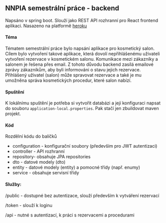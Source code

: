 ## NNPIA semestrální práce - backend

Napsáno v spring boot. Slouží jako REST API rozhranní pro React frontend aplikaci.
Nasazeno na platformě [heroku](https://nnpia-backend.herokuapp.com/)

#### Téma
Tématem semestrální práce bylo napsání aplikace pro kosmetický salon.
Cílem bylo vytvoření takové aplikace, která dovolí nepřihlášenému uživateli vytvoření rezervace v kosmetickém salonu. 
Komunikace mezi zákazníky a salonem je řešena přes email. Z tohoto důvodu backend zasílá emailové zprávy zákazníkům, aby byli informováni o stavu jejich rezervace. 
Přihlášený uživatel (salon) může spravovat rezervace a také je mu umožněna správa kosmetických procedur, které salon nabízí.

#### Spuštění
K lokálnímu spuštění je potřeba si vytvořit databázi a její konfiguraci napsat do souboru `application-local.properties`.
Pak stačí jen zbuildovat maven projekt.

#### Kód
Rozdělní kódu do balíčků 
- configuration - konfigurační soubory (především pro JWT autentizaci)
- controller - API rozhranní
- repository- obsahuje JPA repositories
- dto - datové modely (dto)
- entity - datové modely (entity) a pomocné třídy (např. enumy)
- service - obsahuje servisní třídy

#### Služby:

/public - dostupné bez autentizace, slouží především k vytváření rezervací

/token - slouží k loginu 
      
/api - nutné s autentizací, k práci s rezervacemi a procedurami
